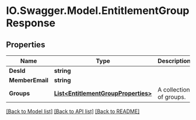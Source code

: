 # IO.Swagger.Model.EntitlementGroupResponse
## Properties

Name | Type | Description | Notes
------------ | ------------- | ------------- | -------------
**DesId** | **string** |  | [optional] 
**MemberEmail** | **string** |  | [optional] 
**Groups** | [**List&lt;EntitlementGroupProperties&gt;**](EntitlementGroupProperties.md) | A collection of groups. | [optional] 

[[Back to Model list]](../README.md#documentation-for-models) [[Back to API list]](../README.md#documentation-for-api-endpoints) [[Back to README]](../README.md)


